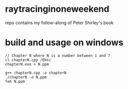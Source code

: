 # raytracinginoneweekend
repo contains my follow-along of Peter Shirley's book

# build and usage on windows

```
// Chapter N where N is a number between 1 and 7
cl chapterN.cpp /EHsc
chapterN.exe > N.ppm
```

```
g++ chapterN.cpp -o chapterN
./chapterN -o N.ppm
feh N.ppm
```
